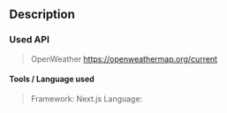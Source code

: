 ## Description



### Used API
> OpenWeather 
https://openweathermap.org/current

#### Tools / Language used
> Framework: Next.js
> Language: 

